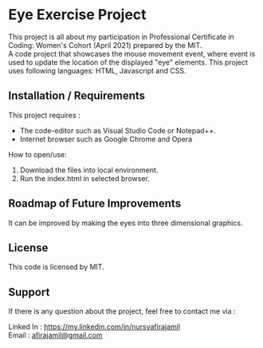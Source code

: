 # Eye Exercise Project
This project is all about my participation in Professional Certificate in Coding: Women's Cohort (April 2021) prepared by the MIT.<br/>
A code project that showcases the mouse movement event, where event is used to update the location of the displayed "eye" elements. This project uses following languages: HTML, Javascript and CSS.

## Installation / Requirements

 This project requires :
 - The code-editor such as Visual Studio Code or Notepad++.
 - Internet browser such as Google Chrome and Opera
 
 How to open/use:
 1) Download the files into local environment.
 2) Run the index.html in selected browser.

## Roadmap of Future Improvements
It can be improved by making the eyes into three dimensional graphics.

## License
This code is licensed by MIT.

## Support
If there is any question about the project, feel free to contact me via :

Linked In : https://my.linkedin.com/in/nursyafirajamil<br/>
Email : afirajamil@gmail.com

